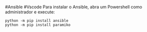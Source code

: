 #Ansible #Vscode
Para instalar o Ansible, abra um Powershell como administrador e execute:
```undefined
python -m pip install ansible
python -m pip install paramiko
```

